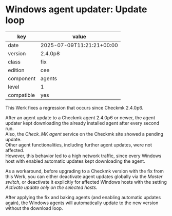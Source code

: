 [//]: # (werk v2)
# Windows agent updater: Update loop

key        | value
---------- | ---
date       | 2025-07-09T11:21:21+00:00
version    | 2.4.0p8
class      | fix
edition    | cee
component  | agents
level      | 1
compatible | yes

This Werk fixes a regression that occurs since Checkmk 2.4.0p6.

After an agent update to a Checkmk agent 2.4.0p6 or newer, the agent updater kept downloading the already installed agent after every second run.<br>
Also, the _Check_MK agent_ service on the Checkmk site showed a pending update.<br>
Other agent functionalities, including further agent updates, were not affected.<br>
However, this behavior led to a high network traffic, since every Windows host with enabled automatic updates kept downloading the agent.<br>

As a workaround, before upgrading to a Checkmk version with the fix from this Werk, you can either deactivate agent updates globally via the _Master switch_, or deactivate it explicitly for affected Windows hosts with the setting _Activate update only on the selected hosts_.

After applying the fix and baking agents (and enabling automatic updates again), the Windows agents will automatically update to the new version without the download loop.


